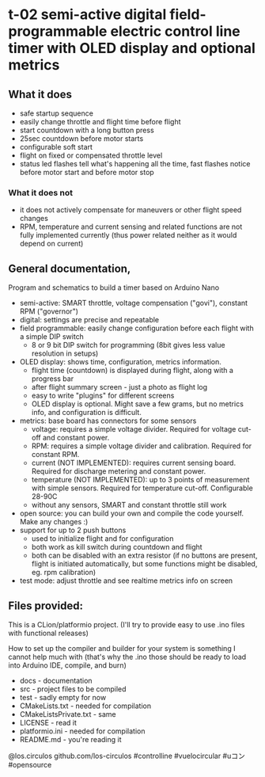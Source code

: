 # t-02 semi-active digital field-programmable electric control line timer with OLED display and optional metrics

## What it does

 - safe startup sequence
 - easily change throttle and flight time before flight
 - start countdown with a long button press
 - 25sec countdown before motor starts
 - configurable soft start
 - flight on fixed or compensated throttle level
 - status led flashes tell what's happening all the time, fast flashes notice before motor start and before motor stop

### What it does not

 - it does not actively compensate for maneuvers or other flight speed changes
 - RPM, temperature and current sensing and related functions are not fully implemented currently (thus power related 
   neither as it would depend on current)

## General documentation,

Program and schematics to build a timer based on Arduino Nano

 - semi-active: SMART throttle, voltage compensation ("govi"), constant RPM ("governor")
 - digital: settings are precise and repeatable
 - field programmable: easily change configuration before each flight with a simple DIP switch
   - 8 or 9 bit DIP switch for programming (8bit gives less value resolution in setups)
 - OLED display: shows time, configuration, metrics information. 
   - flight time (countdown) is displayed during flight, along with a progress bar
   - after flight summary screen - just a photo as flight log
   - easy to write "plugins" for different screens 
   - OLED display is optional. Might save a few grams, but no metrics info, and configuration is difficult.
 - metrics: base board has connectors for some sensors
   - voltage: requires a simple voltage divider. Required for voltage cut-off and constant power.
   - RPM: requires a simple voltage divider and calibration. Required for constant RPM.
   - current (NOT IMPLEMENTED): requires current sensing board. Required for discharge metering and constant power.
   - temperature (NOT IMPLEMENTED): up to 3 points of measurement with simple sensors. Required for temperature cut-off. Configurable 28-90C
   - without any sensors, SMART and constant throttle still work
 - open source: you can build your own and compile the code yourself. Make any changes :)
 - support for up to 2 push buttons
   - used to initialize flight and for configuration
   - both work as kill switch during countdown and flight
   - both can be disabled with an extra resistor (if no buttons are present, flight is initiated automatically, but some functions might be disabled, eg. rpm calibration)
 - test mode: adjust throttle and see realtime metrics info on screen

## Files provided:

This is a CLion/platformio project. (I'll try to provide easy to use .ino files with functional releases)

How to set up the compiler and builder for your system is something I cannot help much with (that's why the .ino those
should be ready to load into Arduino IDE, compile, and burn)

 - docs - documentation
 - src - project files to be compiled
 - test - sadly empty for now
 - CMakeLists.txt - needed for compilation
 - CMakeListsPrivate.txt - same
 - LICENSE - read it
 - platformio.ini - needed for compilation
 - README.md - you're reading it

@los.circulos
github.com/los-circulos
#controlline #vuelocircular #uコン #opensource
